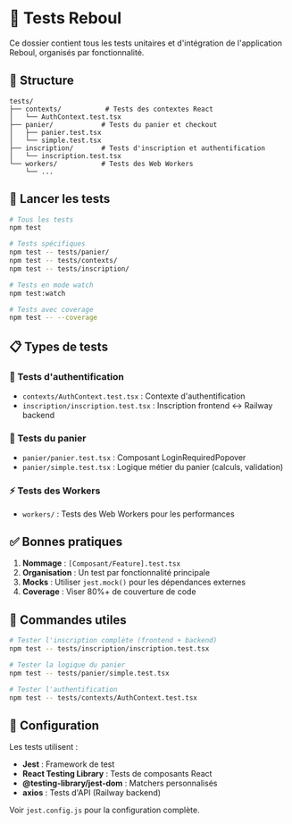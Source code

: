 # 🧪 Tests Reboul

Ce dossier contient tous les tests unitaires et d'intégration de l'application Reboul, organisés par fonctionnalité.

## 📁 Structure

```
tests/
├── contexts/           # Tests des contextes React
│   └── AuthContext.test.tsx
├── panier/            # Tests du panier et checkout
│   ├── panier.test.tsx
│   └── simple.test.tsx
├── inscription/       # Tests d'inscription et authentification
│   └── inscription.test.tsx
└── workers/           # Tests des Web Workers
    └── ...
```

## 🚀 Lancer les tests

```bash
# Tous les tests
npm test

# Tests spécifiques
npm test -- tests/panier/
npm test -- tests/contexts/
npm test -- tests/inscription/

# Tests en mode watch
npm test:watch

# Tests avec coverage
npm test -- --coverage
```

## 📋 Types de tests

### **🔐 Tests d'authentification**
- `contexts/AuthContext.test.tsx` : Contexte d'authentification
- `inscription/inscription.test.tsx` : Inscription frontend ↔ Railway backend

### **🛒 Tests du panier**
- `panier/panier.test.tsx` : Composant LoginRequiredPopover
- `panier/simple.test.tsx` : Logique métier du panier (calculs, validation)

### **⚡ Tests des Workers**
- `workers/` : Tests des Web Workers pour les performances

## ✅ Bonnes pratiques

1. **Nommage** : `[Composant/Feature].test.tsx`
2. **Organisation** : Un test par fonctionnalité principale
3. **Mocks** : Utiliser `jest.mock()` pour les dépendances externes
4. **Coverage** : Viser 80%+ de couverture de code

## 🎯 Commandes utiles

```bash
# Tester l'inscription complète (frontend + backend)
npm test -- tests/inscription/inscription.test.tsx

# Tester la logique du panier
npm test -- tests/panier/simple.test.tsx

# Tester l'authentification
npm test -- tests/contexts/AuthContext.test.tsx
```

## 🔧 Configuration

Les tests utilisent :
- **Jest** : Framework de test
- **React Testing Library** : Tests de composants React
- **@testing-library/jest-dom** : Matchers personnalisés
- **axios** : Tests d'API (Railway backend)

Voir `jest.config.js` pour la configuration complète. 